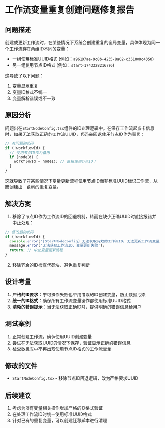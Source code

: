 # 工作流变量重复创建问题修复报告

## 问题描述

创建或更新工作流时，在某些情况下系统会创建重复的全局变量，具体体现为同一个工作流存在两组ID不同的变量：
- 一组使用标准UUID格式 (例如：`a96107ae-9c8b-4255-8a02-c351080c4350`)
- 另一组使用节点ID格式 (例如：`start-1743328216796`)

这导致了以下问题：
1. 变量显示重复
2. 变量ID格式不统一
3. 变量解析错误或不一致

## 原因分析

问题出在`StartNodeConfig.tsx`组件的ID处理逻辑中。在保存工作流起点卡信息时，如果无法获取正确的工作流UUID，代码会回退使用节点ID作为替代：

```typescript
// 有问题的代码
if (!workflowId) {
  // 使用节点ID作为备用
  if (nodeId) {
    workflowId = nodeId; // 直接使用节点ID！
  }
}
```

这就导致了在某些情况下变量更新流程使用节点ID而非标准UUID标识工作流，从而创建出一组新的重复变量。

## 解决方案

1. 移除了节点ID作为工作流ID的回退机制，转而在缺少正确UUID时直接报错并中止处理：

```typescript
// 修改后的代码
if (!workflowId) {
  console.error('[StartNodeConfig] 无法获取有效的工作流ID，无法更新工作流变量');
  message.error('无法获取工作流ID，变量更新失败');
  return; // 中止变量更新流程
}
```

2. 移除冗余的ID检查代码块，避免重复判断

## 设计考量

1. **严格的ID要求**：宁可操作失败也不用错误的ID创建变量，防止数据污染
2. **统一的ID格式**：确保所有工作流变量操作都使用标准UUID格式
3. **清晰的错误提示**：当无法获取正确ID时，提供明确的错误信息给用户

## 测试案例

1. 正常创建工作流，确保使用UUID创建变量
2. 尝试在无法获取UUID的情况下保存，验证显示正确的错误信息
3. 检查数据库中不再出现使用节点ID格式的工作流变量

## 修改的文件

- `StartNodeConfig.tsx` - 移除节点ID回退逻辑，改为严格要求UUID

## 后续建议

1. 考虑为所有变量相关操作增加严格的ID格式验证
2. 在处理工作流ID时统一使用标准UUID格式
3. 针对已有的重复变量，可以创建迁移脚本进行清理
